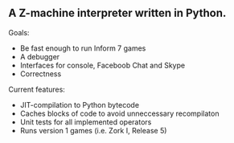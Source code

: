 A Z-machine interpreter written in Python.
------------------------------------------

Goals:
 * Be fast enough to run Inform 7 games
 * A debugger
 * Interfaces for console, Faceboob Chat and Skype
 * Correctness

Current features:
 * JIT-compilation to Python bytecode
 * Caches blocks of code to avoid unneccessary recompilaton
 * Unit tests for all implemented operators
 * Runs version 1 games (i.e. Zork I, Release 5)

